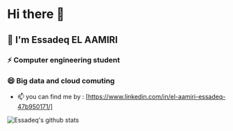 # Hi there 👋
## 💬 I'm Essadeq EL AAMIRI
### ⚡ Computer engineering student
### 😄 Big data and cloud comuting
<!--
**edssadeq/edssadeq** is a ✨ _special_ ✨ repository because its `README.md` (this file) appears on your GitHub profile.

Here are some ideas to get you started:

- 🔭 I’m currently working on ...
- 🌱 I’m currently learning ...
- 👯 I’m looking to collaborate on ...
- 🤔 I’m looking for help with ...
- 💬 Ask me about ...
- 📫 How to reach me: ...
- 😄 Pronouns: ...
- ⚡ Fun fact: ...
-->


- 📫 you can find me by : [https://www.linkedin.com/in/el-aamiri-essadeq-47b950171/]

![Essadeq's github stats](https://github-readme-stats.vercel.app/api?username=edssadeq)
